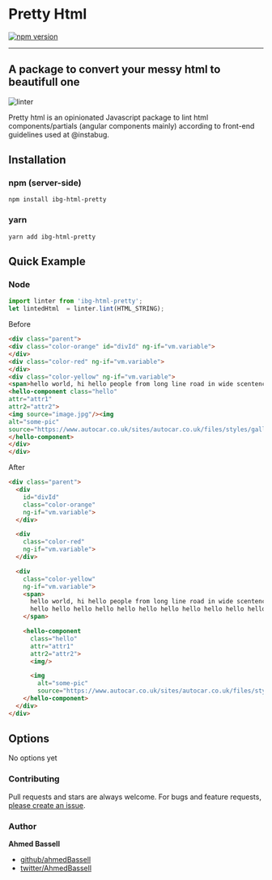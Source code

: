 # Pretty Html

[![npm version](https://badge.fury.io/js/ibg-html-pretty.svg)](https://badge.fury.io/js/ibg-html-pretty)

------

## A package to convert your messy html to beautifull one
![linter](https://user-images.githubusercontent.com/9321354/42126148-48a18fe2-7c83-11e8-8cf5-acdf1410431f.gif)


Pretty html is an opinionated Javascript package to lint html components/partials (angular components mainly)
according to front-end guidelines used at @instabug.

## Installation

### npm (server-side)

    npm install ibg-html-pretty

### yarn

    yarn add ibg-html-pretty


## Quick Example

### Node

```js
import linter from 'ibg-html-pretty';
let lintedHtml  = linter.lint(HTML_STRING);
```

Before

```html
<div class="parent">
<div class="color-orange" id="divId" ng-if="vm.variable">
</div>
<div class="color-red" ng-if="vm.variable">
</div>
<div class="color-yellow" ng-if="vm.variable">
<span>hello world, hi hello people from long line road in wide scentence streat and much words town hello hello hello hello hello hello hello hello hello hello hello hello world!</span>
<hello-component class="hello"
attr="attr1"
attr2="attr2">
<img source="image.jpg"/><img
alt="some-pic"
source="https://www.autocar.co.uk/sites/autocar.co.uk/files/styles/gallery_slide/public/bmw-m2-road-test-0273_0.jpg?itok=rZL6Hh9r"/>
</hello-component>
</div>
</div>
```

After

```html
<div class="parent">
  <div
    id="divId"
    class="color-orange"
    ng-if="vm.variable">
  </div>

  <div
    class="color-red"
    ng-if="vm.variable">
  </div>

  <div
    class="color-yellow"
    ng-if="vm.variable">
    <span>
      hello world, hi hello people from long line road in wide scentence streat and much words town
      hello hello hello hello hello hello hello hello hello hello hello hello world!
    </span>

    <hello-component
      class="hello"
      attr="attr1"
      attr2="attr2">
      <img/>

      <img
        alt="some-pic"
        source="https://www.autocar.co.uk/sites/autocar.co.uk/files/styles/gallery_slide/public/bmw-m2-road-test-0273_0.jpg?itok=rZL6Hh9r"/>
    </hello-component>
  </div>
</div>
```

## Options

No options yet

### Contributing

Pull requests and stars are always welcome. For bugs and feature requests, [please create an issue](../../issues/new).

### Author

**Ahmed Bassell**

* [github/ahmedBassell](https://github.com/ahmedBassell)
* [twitter/AhmedBassell](https://twitter.com/AhmedBassell)
